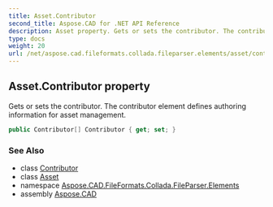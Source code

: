 ```yaml
---
title: Asset.Contributor
second_title: Aspose.CAD for .NET API Reference
description: Asset property. Gets or sets the contributor. The contributor element defines authoring information for asset management
type: docs
weight: 20
url: /net/aspose.cad.fileformats.collada.fileparser.elements/asset/contributor/
---
```

## Asset.Contributor property

Gets or sets the contributor. The contributor element defines authoring information for asset management.

```csharp
public Contributor[] Contributor { get; set; }
```

### See Also

* class [Contributor](../../contributor/)
* class [Asset](../)
* namespace [Aspose.CAD.FileFormats.Collada.FileParser.Elements](../../asset/)
* assembly [Aspose.CAD](../../../)


